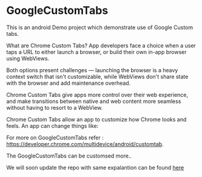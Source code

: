 # GoogleCustomTabs

This is an android Demo project which demonstrate use of Google Custom tabs.

What are Chrome Custom Tabs?
App developers face a choice when a user taps a URL to either launch a browser, or build their own in-app browser using WebViews.

Both options present challenges — launching the browser is a heavy context switch that isn't customizable, while WebViews don't share state with the browser and add maintenance overhead.

Chrome Custom Tabs give apps more control over their web experience, and make transitions between native and web content more seamless without having to resort to a WebView.

Chrome Custom Tabs allow an app to customize how Chrome looks and feels. An app can change things like:

For more on GoogleCustomTabs refer : https://developer.chrome.com/multidevice/android/customtab.

The GoogleCustomTabs can be customsed more..

We will soon update the repo with same expalantion can be found [here](http://www.androidxu.com/2016/12/android-building-simple-in-app-browser.html)
